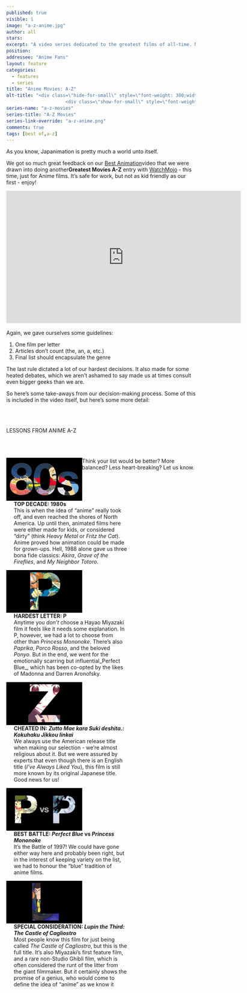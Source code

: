```yaml
---
published: true
visible: 1
image: "a-z-anime.jpg"
author: all
stars: 
excerpt: "A video series dedicated to the greatest films of all-time. Made In partnership with our friends at WatchMojo."
position: 
addressee: "Anime Fans"
layout: feature
categories: 
  - features
  - series
title: "Anime Movies: A-Z"
alt-title: "<div class=\"hide-for-small\" style=\"font-weight: 300;width: 16rem;margin: -10rem auto 0 auto;font-family: Helvetica Neue;color: #fff;font-size: 1.5rem;padding-left: 2rem;text-align: center;\">The greatest movies of all time</div>
	                  <div class=\"show-for-small\" style=\"font-weight: 300;width: 10rem;margin: 3.5rem auto 0 auto;font-family: Helvetica Neue;color: #fff;font-size: 1rem;padding-left: 1rem;text-align: center;\">The greatest movies of all time</div>"
series-name: "a-z-movies"
series-title: "A-Z Movies"
series-link-override: "a-z-anime.png"
comments: true
tags: [best of,a-z]
---
```

As you know, Japanimation is pretty much a world unto itself. 

We got so much great feedback on our [Best Animation](http://www.dearcastandcrew.com/content/2020/4/22/a-z-animation.html)video that we were drawn into doing another**Greatest Movies A-Z** entry with [WatchMojo](https://www.youtube.com/channel/UCaWd5_7JhbQBe4dknZhsHJg) - this time, just for Anime films. It’s safe for work, but not as kid friendly as our first - enjoy!

<div class="video-container"><iframe width="624" height="351" src="https://www.youtube.com/embed/o1IACmPXllk?ecver=1" frameborder="0" allowfullscreen></iframe></div>

Again, we gave ourselves some guidelines:

1. One film per letter
1. Articles don’t count (the, an, a, etc.)
1. Final list should encapsulate the genre

The last rule dictated a lot of our hardest decisions. It also made for some heated debates, which we aren’t ashamed to say made us at times consult even bigger geeks than we are. 

So here’s some take-aways from our decision-making process. Some of this is included in the video itself, but here’s some more detail:

<p class="intro" style="margin-top:4rem">LESSONS FROM ANIME A-Z</p>

<div class="clearfix" style="margin-top:4rem;width:100%;">
	<div style="height:100%;float:left;width:40%;">
		<img style="vertical-align: top;display: inline-block;" src="/assets/img/features/inline/a-z-anime/top-decade.jpg"> 
	</div>
	<p style="margin-top:0;float:left;width:60%;padding-left: 20px;">
		<strong>TOP DECADE: 1980s</strong><br />
		This is when the idea of “anime” really took off, and even reached the shores of North America. Up until then, animated films here were either made for kids, or considered “dirty” (think <em>Heavy Metal</em> or <em>Fritz the Cat</em>). Anime proved how animation could be made for grown-ups. Hell, 1988 alone gave us three bona fide classics: <em>Akira</em>, <em>Grave of the Fireflies</em>, and <em>My Neighbor Totoro</em>. 
      </p>
</div>

<div class="clearfix"  style="margin-top:4rem;width:100%;">
	<div style="height:100%;float:left;width:40%;">
		<img style="vertical-align: top;display: inline-block;" src="/assets/img/features/inline/a-z-anime/hardest-letter.jpg"> 
	</div>
	<p style="margin-top:0;float:left;width:60%;padding-left: 20px;">
		<strong>HARDEST LETTER: P</strong><br />
	     Anytime you <em>don’t</em> choose a Hayao Miyazaki film it feels like it needs some explanation. In P, however, we had a lot to choose from other than <em>Princess Mononoke</em>. There’s also <em>Paprika</em>, <em>Porco Rosso</em>, and the beloved <em>Ponyo</em>. But in the end, we went for the emotionally scarring but influential_Perfect Blue_, which has been co-opted by the likes of Madonna and Darren Aronofsky. 
	</p>
</div>

<div class="clearfix"  style="margin-top:4rem;width:100%;">
	<div style="height:100%;float:left;width:40%;">
		<img style="vertical-align: top;display: inline-block;" src="/assets/img/features/inline/a-z-anime/cheated-in.jpg"> 
	</div>
	<p style="margin-top:0;float:left;width:60%;padding-left: 20px;">
		<strong>CHEATED IN: <em>Zutto Mae kara Suki deshita.: Kokuhaku Jikkou Iinkai</em></strong><br />
		We always use the American release title when making our selection - we’re almost religious about it. But we were assured by experts that even though there is an English title (<em>I’ve Always Liked You</em>), this film is still more known by its original Japanese title. Good news for us! 
	</p>
</div>

<div class="clearfix" style="margin-top:4rem;width:100%;">
	<div style="height:100%;float:left;width:40%;">
		<img style="vertical-align: top;display: inline-block;" src="/assets/img/features/inline/a-z-anime/best-battle.jpg"> 
	</div>
	<p style="margin-top:0;float:left;width:60%;padding-left: 20px;">
		<strong>BEST BATTLE: <em>Perfect Blue</em> vs <em>Princess Mononoke</em></strong><br />
	     It’s the Battle of 1997! We could have gone either way here and probably been right, but in the interest of keeping variety on the list, we had to honour the “blue” tradition of anime films.
	</p>
</div>

<div class="clearfix"  style="margin:4rem 0;width:100%;">
	<div style="height:100%;float:left;width:40%;">
		<img style="vertical-align: top;display: inline-block;" src="/assets/img/features/inline/a-z-anime/special-consideration.jpg"> 
	</div>
	<p style="margin-top:0;float:left;width:60%;padding-left: 20px;">
		<strong>SPECIAL CONSIDERATION: <em>Lupin the Third: The Castle of Cagliostro</em></strong><br />
	    Most people know this film for just being called <em>The Castle of Cagliostro</em>, but this is the full title. It’s also Miyazaki’s first feature film, and a rare non-Studio Ghibli film, which is often considered the runt of the litter from the giant filmmaker. But it certainly shows the promise of a genius, who would come to define the idea of “anime” as we know it
	</p>
</div>

Think your list would be better? More balanced? Less heart-breaking? Let us know.